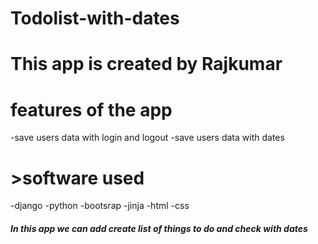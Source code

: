 # Todolist-with-dates

# This app is created by Rajkumar

# features of the app
  -save users data with login and logout
  -save users data with dates

# >software used
  -django
  -python
  -bootsrap
  -jinja
  -html
  -css
  
<h5>In this app we can add create list of things to do and check with dates <h5>
